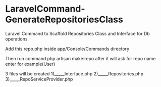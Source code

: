 # LaravelCommand-GenerateRepositoriesClass
Laravel Command to Scaffold Repositories Class and Interface for Db operations

Add this repo.php inside app/Console/Commands directory

Then run command php artisan make:repo
after it will ask for repo name enter for example(User)

3 files will be created 
1)_____Interface.php
2)_____Repositories.php
3)_____RepoServiceProvider.php

